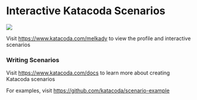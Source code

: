 # Interactive Katacoda Scenarios

[![](http://shields.katacoda.com/katacoda/melkady/count.svg)](https://www.katacoda.com/melkady "Get your profile on Katacoda.com")

Visit https://www.katacoda.com/melkady to view the profile and interactive scenarios

### Writing Scenarios
Visit https://www.katacoda.com/docs to learn more about creating Katacoda scenarios

For examples, visit https://github.com/katacoda/scenario-example
